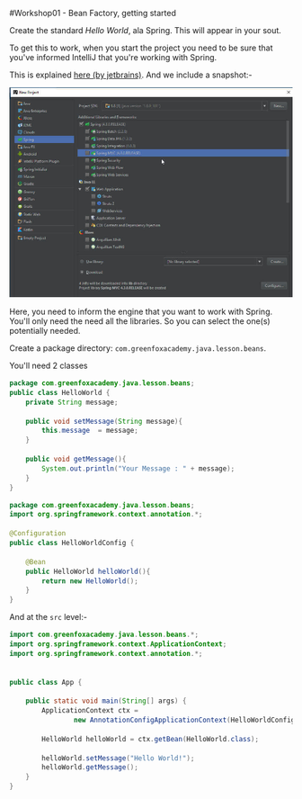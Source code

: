 #Workshop01 - Bean Factory, getting started

Create the standard *Hello World*, ala Spring.  This will appear in your sout.

To get this to work, when you start the project you need to be sure that you've informed IntelliJ that you're working with Spring.

This is explained [here (by jetbrains)](https://www.jetbrains.com/help/idea/2016.2/enabling-spring-support.html).  And we include a snapshot:-

<img src="./Workshop01-1.jpg">

Here, you need to inform the engine that you want to work with Spring.  You'll only need the need all the libraries.  So you can select the one(s) potentially needed.

Create a package directory: `com.greenfoxacademy.java.lesson.beans`.

You'll need 2 classes
```java
package com.greenfoxacademy.java.lesson.beans;
public class HelloWorld {
    private String message;

    public void setMessage(String message){
        this.message  = message;
    }

    public void getMessage(){
        System.out.println("Your Message : " + message);
    }
}
```

```java
package com.greenfoxacademy.java.lesson.beans;
import org.springframework.context.annotation.*;

@Configuration
public class HelloWorldConfig {

    @Bean
    public HelloWorld helloWorld(){
        return new HelloWorld();
    }
}
```

And at the `src` level:-
```java
import com.greenfoxacademy.java.lesson.beans.*;
import org.springframework.context.ApplicationContext;
import org.springframework.context.annotation.*;


public class App {

    public static void main(String[] args) {
        ApplicationContext ctx =
                new AnnotationConfigApplicationContext(HelloWorldConfig.class);

        HelloWorld helloWorld = ctx.getBean(HelloWorld.class);

        helloWorld.setMessage("Hello World!");
        helloWorld.getMessage();
    }
}
```
